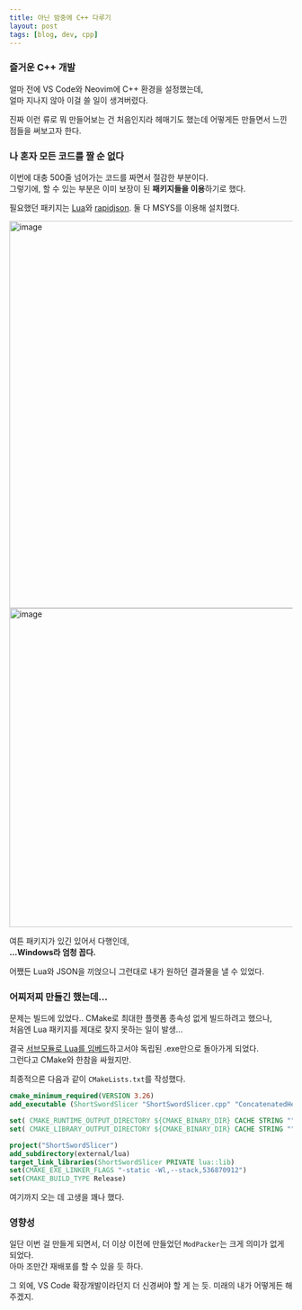 ```yaml
---
title: 아닌 밤중에 C++ 다루기
layout: post
tags: [blog, dev, cpp]
---
```

### 즐거운 C++ 개발
얼마 전에 VS Code와 Neovim에 C++ 환경을 설정했는데,  
얼마 지나지 않아 이걸 쓸 일이 생겨버렸다.

진짜 이런 류로 뭐 만들어보는 건 처음인지라 헤매기도 했는데 어떻게든 만들면서 느낀 점들을 써보고자 한다.

### 나 혼자 모든 코드를 짤 순 없다
이번에 대충 500줄 넘어가는 코드를 짜면서 절감한 부분이다.  
그렇기에, 할 수 있는 부분은 이미 보장이 된 **패키지들을 이용**하기로 했다.

필요했던 패키지는 [Lua](http://www.lua.org/)와 [rapidjson](http://rapidjson.org/).
둘 다 MSYS를 이용해 설치했다.

<img width="688" alt="image" src="https://github.com/SeokguKim/seokgukim.github.io/assets/43718966/7229d9b0-68ef-4b66-bf18-b0cd086010af">

<img width="567" alt="image" src="https://github.com/SeokguKim/seokgukim.github.io/assets/43718966/54a5b9b8-5aa8-4fb9-be65-e97f2bb02403">

여튼 패키지가 있긴 있어서 다행인데,  
**...Windows라 엄청 꼽다.**

어쨌든 Lua와 JSON을 끼얹으니 그런대로 내가 원하던 결과물을 낼 수 있었다.

### 어찌저찌 만들긴 했는데...
문제는 빌드에 있었다.. CMake로 최대한 플랫폼 종속성 없게 빌드하려고 했으나,  
처음엔 Lua 패키지를 제대로 찾지 못하는 일이 발생...

결국 [서브모듈로 Lua를 임베드](https://github.com/lubgr/lua-cmake)하고서야 독립된 .exe만으로 돌아가게 되었다.  
그런다고 CMake와 한참을 싸웠지만.

최종적으론 다음과 같이 `CMakeLists.txt`를 작성했다.
```cmake
cmake_minimum_required(VERSION 3.26)
add_executable (ShortSwordSlicer "ShortSwordSlicer.cpp" "ConcatenatedHeader.h" "sss.o")

set( CMAKE_RUNTIME_OUTPUT_DIRECTORY ${CMAKE_BINARY_DIR} CACHE STRING "" )
set( CMAKE_LIBRARY_OUTPUT_DIRECTORY ${CMAKE_BINARY_DIR} CACHE STRING "" )

project("ShortSwordSlicer")
add_subdirectory(external/lua)
target_link_libraries(ShortSwordSlicer PRIVATE lua::lib)
set(CMAKE_EXE_LINKER_FLAGS "-static -Wl,--stack,536870912")
set(CMAKE_BUILD_TYPE Release)
```

여기까지 오는 데 고생을 꽤나 했다.

### 영향성
일단 이번 걸 만들게 되면서, 더 이상 이전에 만들었던 `ModPacker`는 크게 의미가 없게 되었다.  
아마 조만간 재배포를 할 수 있을 듯 하다.

그 외에, VS Code 확장개발이라던지 더 신경써야 할 게 는 듯.
미래의 내가 어떻게든 해주겠지.
